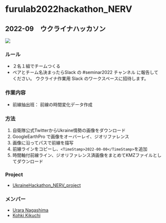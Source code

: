 # furulab2022hackathon_NERV
## 2022-09　ウクライナハッカソン

<img src="https://github.com/furuhashilab/furulab2022hackathon_NERV/blob/main/Image/%E3%82%B9%E3%82%AF%E3%83%AA%E3%83%BC%E3%83%B3%E3%82%B7%E3%83%A7%E3%83%83%E3%83%88%202022-10-01%2021.50.24.png" />

### ルール
* ２名１組でチームつくる
* ペアとチーム名決まったらSlack の #seminar2022 チャンネル に報告してください。 ウクライナ作業用 Slack のワークスペースに招待します。

### 作業内容
 * 前線抽出班： 前線の時間変化データ作成
 
### 方法
1. 自衛隊公式TwitterからUkraine情勢の画像をダウンロード
1. GoogleEarthPro で画像をオーバーレイ、ジオリファレンス
1. 画像に沿ってパスで前線を描写
1. 前線ラインをコピーし、`<TimeStamp>2022-00-00</TimeStamp>`を追加
1. 時間軸付前線ライン、ジオリファレンス済画像をまとめてKMZファイルとしてダウンロード
 
### Project
* [UkraineHackathon_NERV_project](https://github.com/orgs/furuhashilab/projects/14)
 
### メンバー
* [Urara Nagashima](https://github.com/urara222000)  
* [Kohki Kikuchi](https://github.com/kk-kkch03)
